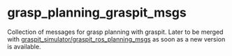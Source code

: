 # grasp\_planning\_graspit\_msgs

Collection of messages for grasp planning with graspit. Later to be merged with
[graspit_simulator/graspit_ros_planning_msgs](https://github.com/ros-interactive-manipulation/graspit_simulator/tree/master/graspit_ros_planning_msgs)
as soon as a new version is available.
